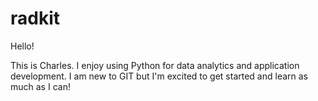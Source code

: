 # radkit

Hello!

This is Charles. I enjoy using Python for data analytics and application development.
I am new to GIT but I'm excited to get started and learn as much as I can!
